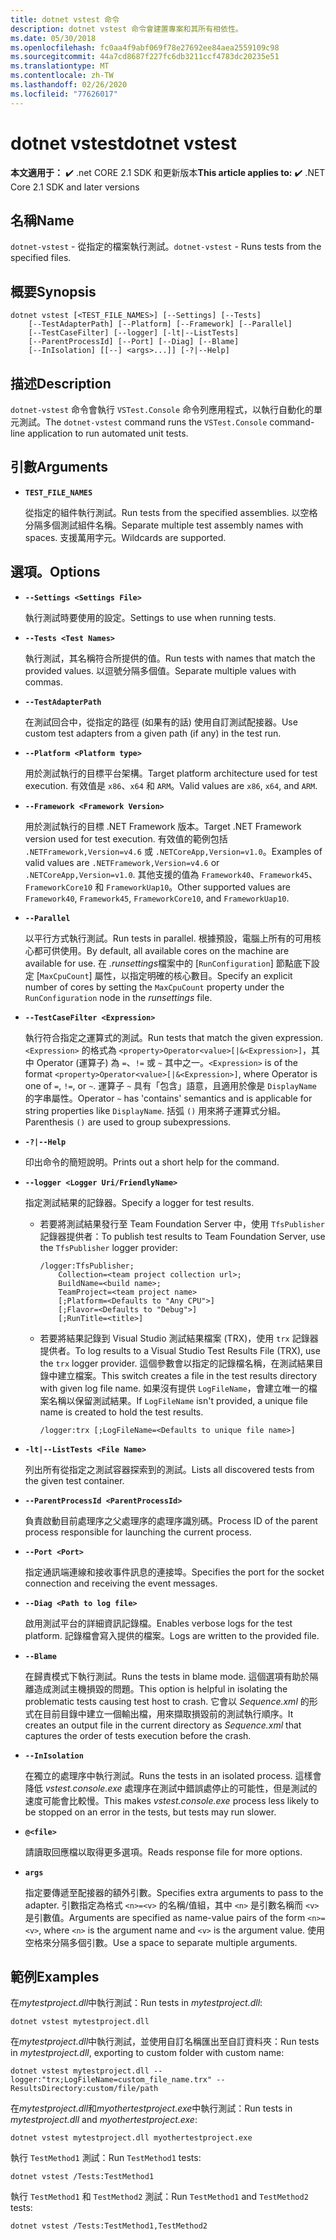 ```yaml
---
title: dotnet vstest 命令
description: dotnet vstest 命令會建置專案和其所有相依性。
ms.date: 05/30/2018
ms.openlocfilehash: fc0aa4f9abf069f78e27692ee84aea2559109c98
ms.sourcegitcommit: 44a7cd8687f227fc6db3211ccf4783dc20235e51
ms.translationtype: MT
ms.contentlocale: zh-TW
ms.lasthandoff: 02/26/2020
ms.locfileid: "77626017"
---
```

# <a name="dotnet-vstest"></a><span data-ttu-id="0eb9a-103">dotnet vstest</span><span class="sxs-lookup"><span data-stu-id="0eb9a-103">dotnet vstest</span></span>

<span data-ttu-id="0eb9a-104">**本文適用于：** ✔️ .net CORE 2.1 SDK 和更新版本</span><span class="sxs-lookup"><span data-stu-id="0eb9a-104">**This article applies to:** ✔️ .NET Core 2.1 SDK and later versions</span></span>

## <a name="name"></a><span data-ttu-id="0eb9a-105">名稱</span><span class="sxs-lookup"><span data-stu-id="0eb9a-105">Name</span></span>

<span data-ttu-id="0eb9a-106">`dotnet-vstest` - 從指定的檔案執行測試。</span><span class="sxs-lookup"><span data-stu-id="0eb9a-106">`dotnet-vstest` - Runs tests from the specified files.</span></span>

## <a name="synopsis"></a><span data-ttu-id="0eb9a-107">概要</span><span class="sxs-lookup"><span data-stu-id="0eb9a-107">Synopsis</span></span>

```dotnetcli
dotnet vstest [<TEST_FILE_NAMES>] [--Settings] [--Tests]
    [--TestAdapterPath] [--Platform] [--Framework] [--Parallel]
    [--TestCaseFilter] [--logger] [-lt|--ListTests]
    [--ParentProcessId] [--Port] [--Diag] [--Blame]
    [--InIsolation] [[--] <args>...]] [-?|--Help]
```

## <a name="description"></a><span data-ttu-id="0eb9a-108">描述</span><span class="sxs-lookup"><span data-stu-id="0eb9a-108">Description</span></span>

<span data-ttu-id="0eb9a-109">`dotnet-vstest` 命令會執行 `VSTest.Console` 命令列應用程式，以執行自動化的單元測試。</span><span class="sxs-lookup"><span data-stu-id="0eb9a-109">The `dotnet-vstest` command runs the `VSTest.Console` command-line application to run automated unit tests.</span></span>

## <a name="arguments"></a><span data-ttu-id="0eb9a-110">引數</span><span class="sxs-lookup"><span data-stu-id="0eb9a-110">Arguments</span></span>

- **`TEST_FILE_NAMES`**

  <span data-ttu-id="0eb9a-111">從指定的組件執行測試。</span><span class="sxs-lookup"><span data-stu-id="0eb9a-111">Run tests from the specified assemblies.</span></span> <span data-ttu-id="0eb9a-112">以空格分隔多個測試組件名稱。</span><span class="sxs-lookup"><span data-stu-id="0eb9a-112">Separate multiple test assembly names with spaces.</span></span> <span data-ttu-id="0eb9a-113">支援萬用字元。</span><span class="sxs-lookup"><span data-stu-id="0eb9a-113">Wildcards are supported.</span></span>

## <a name="options"></a><span data-ttu-id="0eb9a-114">選項。</span><span class="sxs-lookup"><span data-stu-id="0eb9a-114">Options</span></span>

- **`--Settings <Settings File>`**

  <span data-ttu-id="0eb9a-115">執行測試時要使用的設定。</span><span class="sxs-lookup"><span data-stu-id="0eb9a-115">Settings to use when running tests.</span></span>

- **`--Tests <Test Names>`**

  <span data-ttu-id="0eb9a-116">執行測試，其名稱符合所提供的值。</span><span class="sxs-lookup"><span data-stu-id="0eb9a-116">Run tests with names that match the provided values.</span></span> <span data-ttu-id="0eb9a-117">以逗號分隔多個值。</span><span class="sxs-lookup"><span data-stu-id="0eb9a-117">Separate multiple values with commas.</span></span>

- **`--TestAdapterPath`**

  <span data-ttu-id="0eb9a-118">在測試回合中，從指定的路徑 (如果有的話) 使用自訂測試配接器。</span><span class="sxs-lookup"><span data-stu-id="0eb9a-118">Use custom test adapters from a given path (if any) in the test run.</span></span>

- **`--Platform <Platform type>`**

  <span data-ttu-id="0eb9a-119">用於測試執行的目標平台架構。</span><span class="sxs-lookup"><span data-stu-id="0eb9a-119">Target platform architecture used for test execution.</span></span> <span data-ttu-id="0eb9a-120">有效值是 `x86`、`x64` 和 `ARM`。</span><span class="sxs-lookup"><span data-stu-id="0eb9a-120">Valid values are `x86`, `x64`, and `ARM`.</span></span>

- **`--Framework <Framework Version>`**

  <span data-ttu-id="0eb9a-121">用於測試執行的目標 .NET Framework 版本。</span><span class="sxs-lookup"><span data-stu-id="0eb9a-121">Target .NET Framework version used for test execution.</span></span> <span data-ttu-id="0eb9a-122">有效值的範例包括 `.NETFramework,Version=v4.6` 或 `.NETCoreApp,Version=v1.0`。</span><span class="sxs-lookup"><span data-stu-id="0eb9a-122">Examples of valid values are `.NETFramework,Version=v4.6` or `.NETCoreApp,Version=v1.0`.</span></span> <span data-ttu-id="0eb9a-123">其他支援的值為 `Framework40`、`Framework45`、`FrameworkCore10` 和 `FrameworkUap10`。</span><span class="sxs-lookup"><span data-stu-id="0eb9a-123">Other supported values are `Framework40`, `Framework45`, `FrameworkCore10`, and `FrameworkUap10`.</span></span>

- **`--Parallel`**

  <span data-ttu-id="0eb9a-124">以平行方式執行測試。</span><span class="sxs-lookup"><span data-stu-id="0eb9a-124">Run tests in parallel.</span></span> <span data-ttu-id="0eb9a-125">根據預設，電腦上所有的可用核心都可供使用。</span><span class="sxs-lookup"><span data-stu-id="0eb9a-125">By default, all available cores on the machine are available for use.</span></span> <span data-ttu-id="0eb9a-126">在 *.runsettings*檔案中的 [`RunConfiguration`] 節點底下設定 [`MaxCpuCount`] 屬性，以指定明確的核心數目。</span><span class="sxs-lookup"><span data-stu-id="0eb9a-126">Specify an explicit number of cores by setting the `MaxCpuCount` property under the `RunConfiguration` node in the *runsettings* file.</span></span>

- **`--TestCaseFilter <Expression>`**

  <span data-ttu-id="0eb9a-127">執行符合指定之運算式的測試。</span><span class="sxs-lookup"><span data-stu-id="0eb9a-127">Run tests that match the given expression.</span></span> <span data-ttu-id="0eb9a-128">`<Expression>` 的格式為 `<property>Operator<value>[|&<Expression>]`，其中 Operator (運算子) 為 `=`、`!=` 或 `~` 其中之一。</span><span class="sxs-lookup"><span data-stu-id="0eb9a-128">`<Expression>` is of the format `<property>Operator<value>[|&<Expression>]`, where Operator is one of `=`, `!=`, or `~`.</span></span> <span data-ttu-id="0eb9a-129">運算子 `~` 具有「包含」語意，且適用於像是 `DisplayName` 的字串屬性。</span><span class="sxs-lookup"><span data-stu-id="0eb9a-129">Operator `~` has 'contains' semantics and is applicable for string properties like `DisplayName`.</span></span> <span data-ttu-id="0eb9a-130">括弧 `()` 用來將子運算式分組。</span><span class="sxs-lookup"><span data-stu-id="0eb9a-130">Parenthesis `()` are used to group subexpressions.</span></span>

- **`-?|--Help`**

  <span data-ttu-id="0eb9a-131">印出命令的簡短說明。</span><span class="sxs-lookup"><span data-stu-id="0eb9a-131">Prints out a short help for the command.</span></span>

- **`--logger <Logger Uri/FriendlyName>`**

  <span data-ttu-id="0eb9a-132">指定測試結果的記錄器。</span><span class="sxs-lookup"><span data-stu-id="0eb9a-132">Specify a logger for test results.</span></span>

  - <span data-ttu-id="0eb9a-133">若要將測試結果發行至 Team Foundation Server 中，使用 `TfsPublisher` 記錄器提供者：</span><span class="sxs-lookup"><span data-stu-id="0eb9a-133">To publish test results to Team Foundation Server, use the `TfsPublisher` logger provider:</span></span>

    ```console
    /logger:TfsPublisher;
        Collection=<team project collection url>;
        BuildName=<build name>;
        TeamProject=<team project name>
        [;Platform=<Defaults to "Any CPU">]
        [;Flavor=<Defaults to "Debug">]
        [;RunTitle=<title>]
    ```

  - <span data-ttu-id="0eb9a-134">若要將結果記錄到 Visual Studio 測試結果檔案 (TRX)，使用 `trx` 記錄器提供者。</span><span class="sxs-lookup"><span data-stu-id="0eb9a-134">To log results to a Visual Studio Test Results File (TRX), use the `trx` logger provider.</span></span> <span data-ttu-id="0eb9a-135">這個參數會以指定的記錄檔名稱，在測試結果目錄中建立檔案。</span><span class="sxs-lookup"><span data-stu-id="0eb9a-135">This switch creates a file in the test results directory with given log file name.</span></span> <span data-ttu-id="0eb9a-136">如果沒有提供 `LogFileName`，會建立唯一的檔案名稱以保留測試結果。</span><span class="sxs-lookup"><span data-stu-id="0eb9a-136">If `LogFileName` isn't provided, a unique file name is created to hold the test results.</span></span>

    ```console
    /logger:trx [;LogFileName=<Defaults to unique file name>]
    ```

- **`-lt|--ListTests <File Name>`**

  <span data-ttu-id="0eb9a-137">列出所有從指定之測試容器探索到的測試。</span><span class="sxs-lookup"><span data-stu-id="0eb9a-137">Lists all discovered tests from the given test container.</span></span>

- **`--ParentProcessId <ParentProcessId>`**

  <span data-ttu-id="0eb9a-138">負責啟動目前處理序之父處理序的處理序識別碼。</span><span class="sxs-lookup"><span data-stu-id="0eb9a-138">Process ID of the parent process responsible for launching the current process.</span></span>

- **`--Port <Port>`**

  <span data-ttu-id="0eb9a-139">指定通訊端連線和接收事件訊息的連接埠。</span><span class="sxs-lookup"><span data-stu-id="0eb9a-139">Specifies the port for the socket connection and receiving the event messages.</span></span>

- **`--Diag <Path to log file>`**

  <span data-ttu-id="0eb9a-140">啟用測試平台的詳細資訊記錄檔。</span><span class="sxs-lookup"><span data-stu-id="0eb9a-140">Enables verbose logs for the test platform.</span></span> <span data-ttu-id="0eb9a-141">記錄檔會寫入提供的檔案。</span><span class="sxs-lookup"><span data-stu-id="0eb9a-141">Logs are written to the provided file.</span></span>

- **`--Blame`**

  <span data-ttu-id="0eb9a-142">在歸責模式下執行測試。</span><span class="sxs-lookup"><span data-stu-id="0eb9a-142">Runs the tests in blame mode.</span></span> <span data-ttu-id="0eb9a-143">這個選項有助於隔離造成測試主機損毀的問題。</span><span class="sxs-lookup"><span data-stu-id="0eb9a-143">This option is helpful in isolating the problematic tests causing test host to crash.</span></span> <span data-ttu-id="0eb9a-144">它會以 *Sequence.xml* 的形式在目前目錄中建立一個輸出檔，用來擷取損毀前的測試執行順序。</span><span class="sxs-lookup"><span data-stu-id="0eb9a-144">It creates an output file in the current directory as *Sequence.xml* that captures the order of tests execution before the crash.</span></span>

- **`--InIsolation`**

  <span data-ttu-id="0eb9a-145">在獨立的處理序中執行測試。</span><span class="sxs-lookup"><span data-stu-id="0eb9a-145">Runs the tests in an isolated process.</span></span> <span data-ttu-id="0eb9a-146">這樣會降低 *vstest.console.exe* 處理序在測試中錯誤處停止的可能性，但是測試的速度可能會比較慢。</span><span class="sxs-lookup"><span data-stu-id="0eb9a-146">This makes *vstest.console.exe* process less likely to be stopped on an error in the tests, but tests may run slower.</span></span>

- **`@<file>`**

  <span data-ttu-id="0eb9a-147">請讀取回應檔以取得更多選項。</span><span class="sxs-lookup"><span data-stu-id="0eb9a-147">Reads response file for more options.</span></span>

- **`args`**

  <span data-ttu-id="0eb9a-148">指定要傳遞至配接器的額外引數。</span><span class="sxs-lookup"><span data-stu-id="0eb9a-148">Specifies extra arguments to pass to the adapter.</span></span> <span data-ttu-id="0eb9a-149">引數指定為格式 `<n>=<v>` 的名稱/值組，其中 `<n>` 是引數名稱而 `<v>` 是引數值。</span><span class="sxs-lookup"><span data-stu-id="0eb9a-149">Arguments are specified as name-value pairs of the form `<n>=<v>`, where `<n>` is the argument name and `<v>` is the argument value.</span></span> <span data-ttu-id="0eb9a-150">使用空格來分隔多個引數。</span><span class="sxs-lookup"><span data-stu-id="0eb9a-150">Use a space to separate multiple arguments.</span></span>

## <a name="examples"></a><span data-ttu-id="0eb9a-151">範例</span><span class="sxs-lookup"><span data-stu-id="0eb9a-151">Examples</span></span>

<span data-ttu-id="0eb9a-152">在*mytestproject.dll*中執行測試：</span><span class="sxs-lookup"><span data-stu-id="0eb9a-152">Run tests in *mytestproject.dll*:</span></span>

```dotnetcli
dotnet vstest mytestproject.dll
```

<span data-ttu-id="0eb9a-153">在*mytestproject.dll*中執行測試，並使用自訂名稱匯出至自訂資料夾：</span><span class="sxs-lookup"><span data-stu-id="0eb9a-153">Run tests in *mytestproject.dll*, exporting to custom folder with custom name:</span></span>

```dotnetcli
dotnet vstest mytestproject.dll --logger:"trx;LogFileName=custom_file_name.trx" --ResultsDirectory:custom/file/path
```

<span data-ttu-id="0eb9a-154">在*mytestproject.dll*和*myothertestproject.exe*中執行測試：</span><span class="sxs-lookup"><span data-stu-id="0eb9a-154">Run tests in *mytestproject.dll* and *myothertestproject.exe*:</span></span>

```dotnetcli
dotnet vstest mytestproject.dll myothertestproject.exe
```

<span data-ttu-id="0eb9a-155">執行 `TestMethod1` 測試：</span><span class="sxs-lookup"><span data-stu-id="0eb9a-155">Run `TestMethod1` tests:</span></span>

```dotnetcli
dotnet vstest /Tests:TestMethod1
```

<span data-ttu-id="0eb9a-156">執行 `TestMethod1` 和 `TestMethod2` 測試：</span><span class="sxs-lookup"><span data-stu-id="0eb9a-156">Run `TestMethod1` and `TestMethod2` tests:</span></span>

```dotnetcli
dotnet vstest /Tests:TestMethod1,TestMethod2
```
